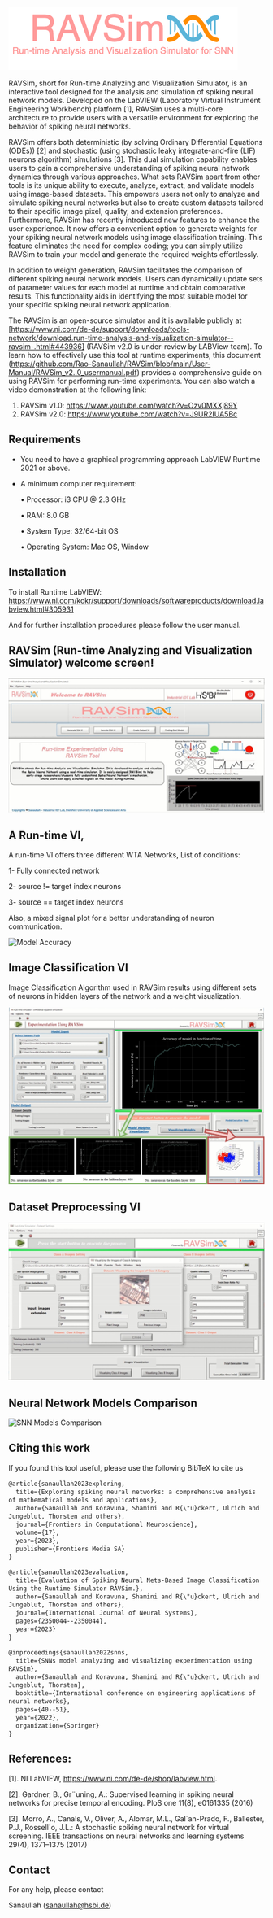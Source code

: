 

![RAVSim: Run-time Analysis and Visualization Simulator for SNN Models](https://github.com/Rao-Sanaullah/RAVSim/blob/main/RAVSim%20logo.png)

RAVSim, short for Run-time Analyzing and Visualization Simulator, is an interactive tool designed for the analysis and simulation of spiking neural network models. Developed on the LabVIEW (Laboratory Virtual Instrument Engineering Workbench) platform [1], RAVSim uses a multi-core architecture to provide users with a versatile environment for exploring the behavior of spiking neural networks.

RAVSim offers both deterministic (by solving Ordinary Differential Equations (ODEs)) [2] and stochastic (using stochastic leaky integrate-and-fire (LIF) neurons algorithm) simulations [3]. This dual simulation capability enables users to gain a comprehensive understanding of spiking neural network dynamics through various approaches. What sets RAVSim apart from other tools is its unique ability to execute, analyze, extract, and validate models using image-based datasets. This empowers users not only to analyze and simulate spiking neural networks but also to create custom datasets tailored to their specific image pixel, quality, and extension preferences.
Furthermore, RAVSim has recently introduced new features to enhance the user experience. It now offers a convenient option to generate weights for your spiking neural network models using image classification training. This feature eliminates the need for complex coding; you can simply utilize RAVSim to train your model and generate the required weights effortlessly.

In addition to weight generation, RAVSim facilitates the comparison of different spiking neural network models. Users can dynamically update sets of parameter values for each model at runtime and obtain comparative results. This functionality aids in identifying the most suitable model for your specific spiking neural network application.

The RAVSim is an open-source simulator and it is available publicly at [https://www.ni.com/de-de/support/downloads/tools-network/download.run-time-analysis-and-visualization-simulator--ravsim-.html#443936] (RAVSim v2.0 is under-review by LABView team). To learn how to effectively use this tool at runtime experiments, this document (https://github.com/Rao-Sanaullah/RAVSim/blob/main/User-Manual/RAVSim_v2..0_usermanual.pdf) provides a comprehensive guide on using RAVSim for performing run-time experiments. You can also watch a video demonstration at the following link:

1) RAVSim v1.0: https://www.youtube.com/watch?v=Ozv0MXXj89Y
2) RAVSim v2.0: https://www.youtube.com/watch?v=J9UR2IUA5Bc

## **Requirements**
- You need to have a graphical programming approach LabVIEW Runtime 2021 or above.
- A minimum computer requirement:
  
  • Processor: i3 CPU @ 2.3 GHz
  
  • RAM: 8.0 GB
  
  • System Type: 32/64-bit OS
  
  • Operating System: Mac OS, Window

## Installation

To install Runtime LabVIEW:
https://www.ni.com/kokr/support/downloads/softwareproducts/download.labview.html#305931

And for further installation procedures please follow the user manual.


## RAVSim (Run-time Analyzing and Visualization Simulator) welcome screen!

![RAVSim](https://github.com/Rao-Sanaullah/RAVSim/blob/main/Images/1.jpg)


## A Run-time VI,

A run-time VI offers three different WTA Networks, List of conditions:

  1- Fully connected network
  
  2- source != target index neurons
  
  3- source == target index neurons

Also, a mixed signal plot for a better understanding of neuron communication. 

![Model Accuracy](https://github.com/Rao-Sanaullah/RAVSim/blob/main/Images/2.png)


## Image Classification VI 

Image Classification Algorithm used in RAVSim results using different sets of neurons in hidden layers of the network and a weight visualization.
 
![Model Accuracy](https://github.com/Rao-Sanaullah/RAVSim/blob/main/Images/3.png)


## Dataset Preprocessing VI

![Custom Dataset](https://github.com/Rao-Sanaullah/RAVSim/blob/main/Images/4.jpg)

## Neural Network Models Comparison

![SNN Models Comparison](https://github.com/Rao-Sanaullah/RAVSim/blob/main/Images/5.png)


## Citing this work
If you found this tool useful, please use the following BibTeX to cite us

```
@article{sanaullah2023exploring,
  title={Exploring spiking neural networks: a comprehensive analysis of mathematical models and applications},
  author={Sanaullah and Koravuna, Shamini and R{\"u}ckert, Ulrich and Jungeblut, Thorsten and others},
  journal={Frontiers in Computational Neuroscience},
  volume={17},
  year={2023},
  publisher={Frontiers Media SA}
}
```
```
@article{sanaullah2023evaluation,
  title={Evaluation of Spiking Neural Nets-Based Image Classification Using the Runtime Simulator RAVSim.},
  author={Sanaullah and Koravuna, Shamini and R{\"u}ckert, Ulrich and Jungeblut, Thorsten and others},
  journal={International Journal of Neural Systems},
  pages={2350044--2350044},
  year={2023}
}
```
```
@inproceedings{sanaullah2022snns,
  title={SNNs model analyzing and visualizing experimentation using RAVSim},
  author={Sanaullah and Koravuna, Shamini and R{\"u}ckert, Ulrich and Jungeblut, Thorsten},
  booktitle={International conference on engineering applications of neural networks},
  pages={40--51},
  year={2022},
  organization={Springer}
}
```

## References:

[1]. 	NI LabVIEW,  https://www.ni.com/de-de/shop/labview.html. 

[2]. 	Gardner, B., Gr¨uning, A.: Supervised learning in spiking neural networks for precise temporal encoding. PloS one 11(8), e0161335 (2016)

[3]. 	Morro, A., Canals, V., Oliver, A., Alomar, M.L., Gal´an-Prado, F., Ballester, P.J., Rossell´o, J.L.: A stochastic spiking neural network for virtual screening. IEEE transactions on neural networks and learning systems 29(4), 1371–1375 (2017)


## Contact
For any help, please contact

Sanaullah (sanaullah@hsbi.de)
